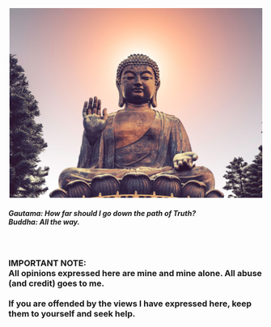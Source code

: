 <p align="center"> <img width="500" src="buddha.jpeg" alt="buddha"> </p>

##### *Gautama: How far should I go down the path of Truth? <br> Buddha: All the way.*

<br>

### IMPORTANT NOTE:<br> All opinions expressed here are **mine and mine alone**. All abuse (and credit) goes to me.<br> <br> If you are offended by the views I have expressed here, keep them to yourself and seek help.

<br>
<br>
